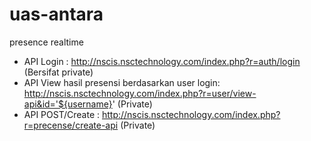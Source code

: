 # uas-antara
presence realtime

* API Login : http://nscis.nsctechnology.com/index.php?r=auth/login (Bersifat private)
* API View hasil presensi berdasarkan user login: http://nscis.nsctechnology.com/index.php?r=user/view-api&id='${username}' (Private)
* API POST/Create : http://nscis.nsctechnology.com/index.php?r=precense/create-api (Private)
